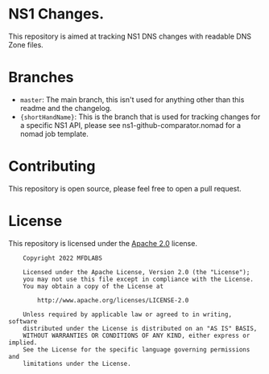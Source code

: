 # NS1 Changes.
This repository is aimed at tracking NS1 DNS changes with readable DNS Zone files.

# Branches
* `master`: The main branch, this isn't used for anything other than this readme and the changelog.
* `{shortHandName}`: This is the branch that is used for tracking changes for a specific NS1 API, please see ns1-github-comparator.nomad for a nomad job template.

# Contributing
This repository is open source, please feel free to open a pull request.

# License
This repository is licensed under the [Apache 2.0](https://www.apache.org/licenses/LICENSE-2.0.html) license.

```
    Copyright 2022 MFDLABS

    Licensed under the Apache License, Version 2.0 (the "License");
    you may not use this file except in compliance with the License.
    You may obtain a copy of the License at

        http://www.apache.org/licenses/LICENSE-2.0

    Unless required by applicable law or agreed to in writing, software
    distributed under the License is distributed on an "AS IS" BASIS,
    WITHOUT WARRANTIES OR CONDITIONS OF ANY KIND, either express or implied.
    See the License for the specific language governing permissions and
    limitations under the License.
```